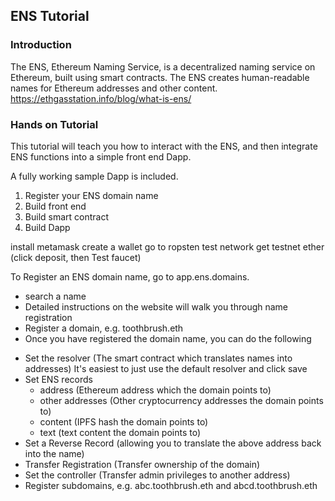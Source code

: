 ## ENS Tutorial

### Introduction

The ENS, Ethereum Naming Service, is a decentralized naming service on Ethereum, built using smart contracts. The ENS creates human-readable names for Ethereum addresses and other content.
https://ethgasstation.info/blog/what-is-ens/


### Hands on Tutorial

This tutorial will teach you how to interact with the ENS, and then integrate ENS functions into a simple front end Dapp.

A fully working sample Dapp is included.

1) Register your ENS domain name
2) Build front end
3) Build smart contract
4) Build Dapp


install metamask
create a wallet
go to ropsten test network
get testnet ether (click deposit, then Test faucet)

To Register an ENS domain name, go to app.ens.domains.
- search a name
- Detailed instructions on the website will walk you through name registration
- Register a domain, e.g. toothbrush.eth
- Once you have registered the domain name, you can do the following

* Set the resolver (The smart contract which translates names into addresses)
    It's easiest to just use the default resolver and click save
* Set ENS records
  * address (Ethereum address which the domain points to)
  * other addresses (Other cryptocurrency addresses the domain points to)
  * content (IPFS hash the domain points to)
  * text (text content the domain points to)
* Set a Reverse Record (allowing you to translate the above address back into the name)
* Transfer Registration (Transfer ownership of the domain)
* Set the controller (Transfer admin privileges to another address)
* Register subdomains, e.g. abc.toothbrush.eth and abcd.toothbrush.eth




##
